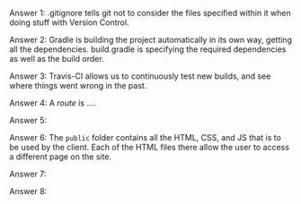 Answer 1: .gitignore tells git not to consider the files specified within
          it when doing stuff with Version Control.

Answer 2: Gradle is building the project automatically in its own way, getting
          all the dependencies. build.gradle is specifying the required dependencies
          as well as the build order.

Answer 3: Travis-CI allows us to continuously test new builds, and see where
          things went wrong in the past.

Answer 4: A _route_ is ....

Answer 5: 

Answer 6: The `public` folder contains all the HTML, CSS, and 
          JS that is to be used by the client. Each of the 
          HTML files there allow the user to access a different 
          page on the site.

Answer 7: 

Answer 8: 
